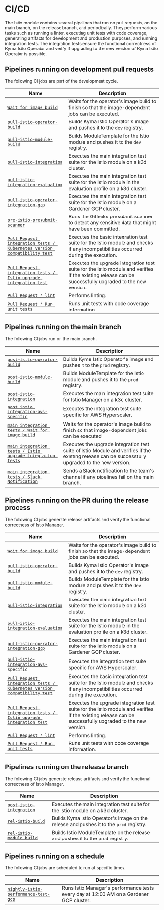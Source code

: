 # CI/CD
The Istio module contains several pipelines that run on pull requests, on the main branch, on the release branch, and periodically. They perform various tasks such as running a linter, executing unit tests with code coverage, generating artifacts for development and production purposes, and running integration tests. The integration tests ensure the functional correctness of Kyma Istio Operator and verify if upgrading to the new version of Kyma Istio Operator is possible.

## Pipelines running on development pull requests

The following CI jobs are part of the development cycle.

| Name                                                                                                                                                                    | Description                                                                                                                                            |
|-------------------------------------------------------------------------------------------------------------------------------------------------------------------------|--------------------------------------------------------------------------------------------------------------------------------------------------------|
| [`Wait for image build`](https://github.com/kyma-project/istio/blob/main/.github/workflows/pull-integration.yaml#L22)                                                   | Waits for the operator's image build to finish so that the image-dependent jobs can be executed.                                                       |
| [`pull-istio-operator-build`](https://github.com/kyma-project/test-infra/blob/main/prow/jobs/kyma-project/istio/istio-manager.yaml#L51)                                 | Builds Kyma Istio Operator's image and pushes it to the `dev` registry.                                                                                |
| [`pull-istio-module-build`](https://github.com/kyma-project/test-infra/blob/main/prow/jobs/kyma-project/istio/istio-manager.yaml#L6)                                    | Builds ModuleTemplate for the Istio module and pushes it to the `dev` registry.                                                                        |
| [`pull-istio-integration`](https://github.com/kyma-project/test-infra/blob/main/prow/jobs/kyma-project/istio/istio-integration.yaml#L3)                                 | Executes the main integration test suite for the Istio module on a k3d cluster.                                                                        |
| [`pull-istio-integration-evaluation`](https://github.com/kyma-project/test-infra/blob/main/prow/jobs/kyma-project/istio/istio-integration.yaml#L44)                     | Executes the main integration test suite for the Istio module in the evaluation profile on a k3d cluster.                                              |
| [`pull-istio-operator-integration-gcp`](https://github.com/kyma-project/test-infra/blob/main/prow/jobs/kyma-project/istio/istio-manager.yaml#L102)                      | Executes the main integration test suite for the Istio module on a Gardener GCP cluster.                                                               |
| [`pre-istio-presubmit-scanner`](https://github.com/kyma-project/test-infra/blob/main/prow/jobs/kyma-project/test-infra/presubmit-scanner.yaml#L295)                     | Runs the Gitleaks presubmit scanner to detect any sensitive data that might have been committed.                                                       |
| [`Pull Request integration tests / Kubernetes version compatibility test`](https://github.com/kyma-project/istio/blob/main/.github/workflows/pull-integration.yaml#L33) | Executes the basic integration test suite for the Istio module and checks if any incompatibilities occurred during the execution.                      |
| [`Pull Request integration tests / Istio upgrade integration test`](https://github.com/kyma-project/istio/blob/main/.github/workflows/pull-integration.yaml#L44)        | Executes the upgrade integration test suite for the Istio module and verifies if the existing release can be successfully upgraded to the new version. |
| [`Pull Request / lint`](https://github.com/kyma-project/istio/blob/main/.github/workflows/pull-request.yaml#L24)                                                        | Performs linting.                                                                                                                                      |
| [`Pull Request / Run unit tests`](https://github.com/kyma-project/istio/blob/main/.github/workflows/pull-request.yaml#L39)                                              | Runs unit tests with code coverage information.                                                                                                        |

## Pipelines running on the main branch

The following CI jobs run on the main branch.

| Name                                                                                                                                                      | Description                                                                                                                                       |
|-----------------------------------------------------------------------------------------------------------------------------------------------------------|---------------------------------------------------------------------------------------------------------------------------------------------------|
| [`post-istio-operator-build`](https://github.com/kyma-project/test-infra/blob/main/prow/jobs/kyma-project/istio/istio-manager.yaml#L355)                  | Builds Kyma Istio Operator's image and pushes it to the `prod` registry.                                                                          |
| [`post-istio-module-build`](https://github.com/kyma-project/test-infra/blob/main/prow/jobs/kyma-project/istio/istio-manager.yaml#L208)                    | Builds ModuleTemplate for the Istio module and pushes it to the `prod` registry.                                                                  |
| [`post-istio-integration`](https://github.com/kyma-project/test-infra/blob/main/prow/jobs/kyma-project/istio/istio-integration.yaml#L87)                  | Executes the main integration test suite for Istio Manager on a k3d cluster.                                                                      |
| [`post-istio-integration-aws-specific`](https://github.com/kyma-project/test-infra/blob/main/prow/jobs/kyma-project/istio/istio-manager.yaml#L410)        | Executes the integration test suite specific for AWS Hyperscaler.                                                                                 |
| [`main integration tests / Wait for image build`](https://github.com/kyma-project/istio/blob/main/.github/workflows/main-integration.yaml#L20)            | Waits for the operator's image build to finish so that image-dependent jobs can be executed.                                                      |
| [`main integration tests / Istio upgrade integration tests`](https://github.com/kyma-project/istio/blob/main/.github/workflows/main-integration.yaml#L30) | Executes the upgrade integration test suite of Istio Module and verifies if the existing release can be successfully upgraded to the new version. |
| [`main integration tests / Slack Notification`](https://github.com/kyma-project/istio/blob/main/.github/workflows/main-integration.yaml#L44)              | Sends a Slack notification to the team's channel if any pipelines fail on the main branch.                                                        |

## Pipelines running on the PR during the release process

The following CI jobs generate release artifacts and verify the functional correctness of Istio Manager.

| Name                                                                                                                                                                    | Description                                                                                                                                            |
|-------------------------------------------------------------------------------------------------------------------------------------------------------------------------|--------------------------------------------------------------------------------------------------------------------------------------------------------|
| [`Wait for image build`](https://github.com/kyma-project/istio/blob/main/.github/workflows/pull-integration.yaml#L22)                                                   | Waits for the operator's image build to finish so that the image-dependent jobs can be executed.                                                       |
| [`pull-istio-operator-build`](https://github.com/kyma-project/test-infra/blob/main/prow/jobs/kyma-project/istio/istio-manager.yaml#L51)                                 | Builds Kyma Istio Operator's image and pushes it to the `dev` registry.                                                                                |
| [`pull-istio-module-build`](https://github.com/kyma-project/test-infra/blob/main/prow/jobs/kyma-project/istio/istio-manager.yaml#L6)                                    | Builds ModuleTemplate for the Istio module and pushes it to the `dev` registry.                                                                        |
| [`pull-istio-integration`](https://github.com/kyma-project/test-infra/blob/main/prow/jobs/kyma-project/istio/istio-integration.yaml#L3)                                              | Executes the main integration test suite for the Istio module on a k3d cluster.                                                                        |
| [`pull-istio-integration-evaluation`](https://github.com/kyma-project/test-infra/blob/main/prow/jobs/kyma-project/istio/istio-integration.yaml#L44)                                  | Executes the main integration test suite for the Istio module in the evaluation profile on a k3d cluster.                                              |
| [`pull-istio-operator-integration-gcp`](https://github.com/kyma-project/test-infra/blob/main/prow/jobs/kyma-project/istio/istio-manager.yaml#L102)                      | Executes the main integration test suite for the Istio module on a Gardener GCP cluster.                                                               |
| [`pull-istio-integration-aws-specific`](https://github.com/kyma-project/test-infra/blob/main/prow/jobs/kyma-project/istio/istio-manager.yaml#L160)                      | Executes the integration test suite specific for AWS Hyperscaler.                                                                                      |
| [`Pull Request integration tests / Kubernetes version compatibility test`](https://github.com/kyma-project/istio/blob/main/.github/workflows/pull-integration.yaml#L33) | Executes the basic integration test suite for the Istio module and checks if any incompatibilities occurred during the execution.                      |
| [`Pull Request integration tests / Istio upgrade integration test`](https://github.com/kyma-project/istio/blob/main/.github/workflows/pull-integration.yaml#L44)        | Executes the upgrade integration test suite for the Istio module and verifies if the existing release can be successfully upgraded to the new version. |
| [`Pull Request / lint`](https://github.com/kyma-project/istio/blob/main/.github/workflows/pull-request.yaml#L24)                                                        | Performs linting.                                                                                                                                      |
| [`Pull Request / Run unit tests`](https://github.com/kyma-project/istio/blob/main/.github/workflows/pull-request.yaml#L39)                                              | Runs unit tests with code coverage information.                                                                                                        |

## Pipelines running on the release branch

The following CI jobs generate release artifacts and verify the functional correctness of Istio Manager.

| Name                                                                                                                                     | Description                                                                             |
|------------------------------------------------------------------------------------------------------------------------------------------|-----------------------------------------------------------------------------------------|
| [`post-istio-integration`](https://github.com/kyma-project/test-infra/blob/main/prow/jobs/kyma-project/istio/istio-integration.yaml#L87) | Executes the main integration test suite for the Istio module on a k3d cluster.         |
| [`rel-istio-build`](https://github.com/kyma-project/test-infra/blob/main/prow/jobs/kyma-project/istio/istio-manager.yaml#L253)           | Builds Kyma Istio Operator's image on the release and pushes it to the `prod` registry. |
| [`rel-istio-module-build`](https://github.com/kyma-project/test-infra/blob/main/prow/jobs/kyma-project/istio/istio-manager.yaml#L308)    | Builds Istio ModuleTemplate on the release and pushes it to the `prod` registry.        |

## Pipelines running on a schedule

The following CI jobs are scheduled to run at specific times.

| Name                                                                                                                                              | Description                                                                             |
|---------------------------------------------------------------------------------------------------------------------------------------------------|-----------------------------------------------------------------------------------------|
| [`nightly-istio-performance-test-gcp`](https://github.com/kyma-project/test-infra/blob/main/prow/jobs/kyma-project/istio/istio-manager.yaml#L460) | Runs Istio Manager's performance tests every day at 12:00 AM on a Gardener GCP cluster. |